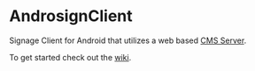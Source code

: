 AndrosignClient
===============

Signage Client for Android that utilizes a web based [CMS Server](https://github.com/MelonSmasher/AndrosignServer).

To get started check out the [wiki](https://github.com/MelonSmasher/AndrosignClient/wiki).
